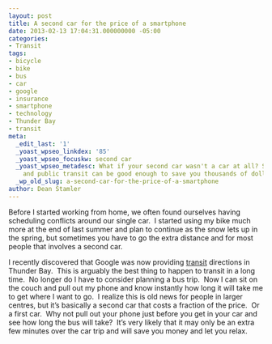 ```yaml
---
layout: post
title: A second car for the price of a smartphone
date: 2013-02-13 17:04:31.000000000 -05:00
categories:
- Transit
tags:
- bicycle
- bike
- bus
- car
- google
- insurance
- smartphone
- technology
- Thunder Bay
- transit
meta:
  _edit_last: '1'
  _yoast_wpseo_linkdex: '85'
  _yoast_wpseo_focuskw: second car
  _yoast_wpseo_metadesc: What if your second car wasn't a car at all? Sometimes technology
    and public transit can be good enough to save you thousands of dollars.
  _wp_old_slug: a-second-car-for-the-price-of-a-smartphone
author: Dean Stamler
---
```

Before I started working from home, we often found ourselves having scheduling conflicts around our single car.  I started using my bike much more at the end of last summer and plan to continue as the snow lets up in the spring, but sometimes you have to go the extra distance and for most people that involves a second car.

I recently discovered that Google was now providing [transit] directions in Thunder Bay.  This is arguably the best thing to happen to transit in a long time.  No longer do I have to consider planning a bus trip.  Now I can sit on the couch and pull out my phone and know instantly how long it will take me to get where I want to go.  I realize this is old news for people in larger centres, but it’s basically a second car that costs a fraction of the price.  Or a first car.  Why not pull out your phone just before you get in your car and see how long the bus will take?  It’s very likely that it may only be an extra few minutes over the car trip and will save you money and let you relax.

[transit]: http://www.google.ca/transit
